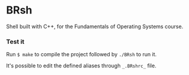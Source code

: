 # BRsh
Shell built with C++, for the Fundamentals of Operating Systems course.

### Test it
Run `$ make` to compile the project followed by `./BRsh` to run it.

It's possible to edit the defined aliases through `_.BRshrc_` file.
